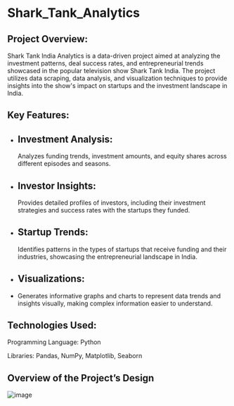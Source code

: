 # Shark_Tank_Analytics
## Project Overview:

Shark Tank India Analytics is a data-driven project aimed at analyzing the investment patterns, deal success rates, and entrepreneurial trends showcased in the popular television show Shark Tank India. The project utilizes data scraping, data analysis, and visualization techniques to provide insights into the show's impact on startups and the investment landscape in India.

## Key Features:

- ## Investment Analysis:
  Analyzes funding trends, investment amounts, and equity shares across different episodes and seasons.
- ## Investor Insights:
  Provides detailed profiles of investors, including their investment strategies and success rates with the startups they funded.
- ## Startup Trends:
  Identifies patterns in the types of startups that receive funding and their industries, showcasing the entrepreneurial landscape in India.
- ## Visualizations:
- Generates informative graphs and charts to represent data trends and insights visually, making complex information easier to understand.


## Technologies Used:

Programming Language: Python

Libraries: Pandas, NumPy, Matplotlib, Seaborn


## Overview of the Project’s Design

![image](https://github.com/user-attachments/assets/a841a006-8a7d-4475-bbc8-cf5c89d7fc2d)














